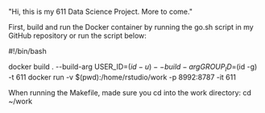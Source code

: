 "Hi, this is my 611 Data Science Project. More to come."

First, build and run the Docker container by running the go.sh script in my GitHub repository
or run the script below: 

#!/bin/bash

docker build . --build-arg USER_ID=$(id -u) --build-arg GROUP_ID=$(id -g) -t 611
docker run -v $(pwd):/home/rstudio/work -p 8992:8787 -it 611

When running the Makefile, made sure you cd into the work directory: 
cd ~/work 